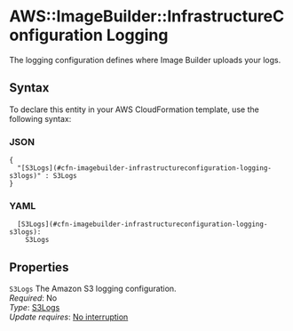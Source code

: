 # AWS::ImageBuilder::InfrastructureConfiguration Logging<a name="aws-properties-imagebuilder-infrastructureconfiguration-logging"></a>

The logging configuration defines where Image Builder uploads your logs\.

## Syntax<a name="aws-properties-imagebuilder-infrastructureconfiguration-logging-syntax"></a>

To declare this entity in your AWS CloudFormation template, use the following syntax:

### JSON<a name="aws-properties-imagebuilder-infrastructureconfiguration-logging-syntax.json"></a>

```
{
  "[S3Logs](#cfn-imagebuilder-infrastructureconfiguration-logging-s3logs)" : S3Logs
}
```

### YAML<a name="aws-properties-imagebuilder-infrastructureconfiguration-logging-syntax.yaml"></a>

```
  [S3Logs](#cfn-imagebuilder-infrastructureconfiguration-logging-s3logs): 
    S3Logs
```

## Properties<a name="aws-properties-imagebuilder-infrastructureconfiguration-logging-properties"></a>

`S3Logs`  <a name="cfn-imagebuilder-infrastructureconfiguration-logging-s3logs"></a>
The Amazon S3 logging configuration\.  
*Required*: No  
*Type*: [S3Logs](aws-properties-imagebuilder-infrastructureconfiguration-s3logs.md)  
*Update requires*: [No interruption](https://docs.aws.amazon.com/AWSCloudFormation/latest/UserGuide/using-cfn-updating-stacks-update-behaviors.html#update-no-interrupt)
